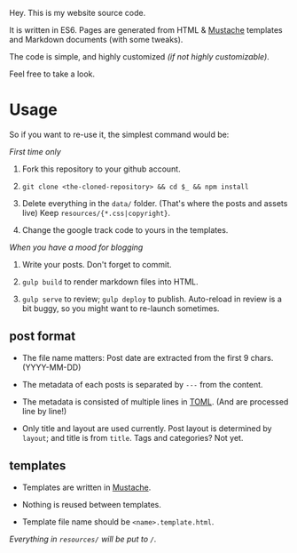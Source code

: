 Hey. This is my website source code.

It is written in ES6. Pages are generated from HTML & [Mustache] templates and Markdown documents (with some tweaks).

The code is simple, and highly customized _(if not highly customizable)_.

Feel free to take a look.

# Usage

So if you want to re-use it, the simplest command would be:

_First time only_

1. Fork this repository to your github account.

2. `git clone <the-cloned-repository> && cd $_ && npm install`

3. Delete everything in the `data/` folder. (That's where the posts and assets live) Keep `resources/{*.css|copyright}`.

4. Change the google track code to yours in the templates.

_When you have a mood for blogging_

1. Write your posts. Don't forget to commit.

2. `gulp build` to render markdown files into HTML.

3. `gulp serve` to review; `gulp deploy` to publish. Auto-reload in review is a bit buggy, so you might want to re-launch sometimes.

## post format

- The file name matters: Post date are extracted from the first 9 chars. (YYYY-MM-DD)

- The metadata of each posts is separated by `---` from the content.

- The metadata is consisted of multiple lines in [TOML]. (And are processed line by line!)

- Only title and layout are used currently. Post layout is determined by `layout`; and title is from `title`. Tags and categories? Not yet.

## templates

- Templates are written in [Mustache].

- Nothing is reused between templates.

- Template file name should be `<name>.template.html`.

_Everything in `resources/` will be put to `/`._


[TOML]: https://github.com/uiri/toml
[Mustache]: https://github.com/janl/mustache.js
